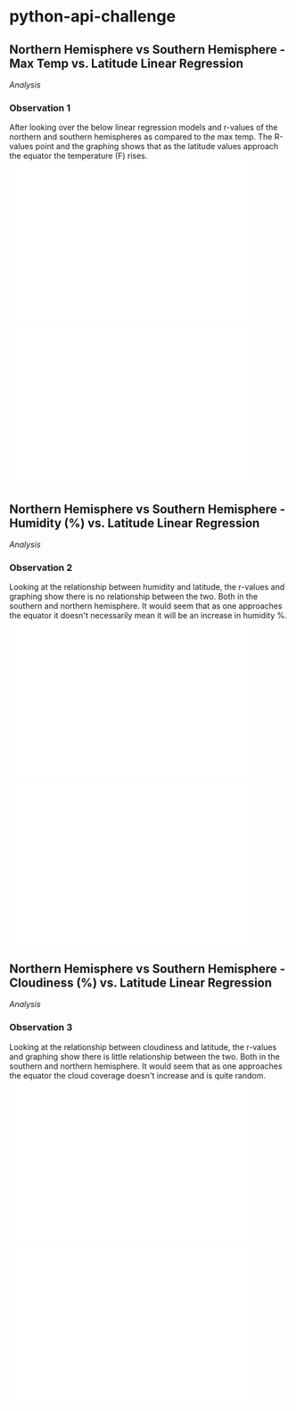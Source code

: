 # python-api-challenge

## Northern Hemisphere vs Southern Hemisphere - Max Temp vs. Latitude Linear Regression 
*Analysis*
### Observation 1
After looking over the below linear regression models and r-values of the northern and southern hemispheres as compared to the max temp. The R-values point and the graphing shows that as the latitude values approach the equator the temperature (F) rises.
![Northern Hemi](/../output_data/LReg_MaxTemp_NHemi.png)
![Southern Hemi](/../output_data/LReg_MaxTemp_SHemi.png)

## Northern Hemisphere vs Southern Hemisphere -  Humidity (%) vs. Latitude Linear Regression
*Analysis*
### Observation 2
Looking at the relationship between humidity and latitude, the r-values and graphing show there is no relationship between the two. Both in the southern and northern hemisphere. It would seem that as one approaches the equator it doesn't necessarily mean it will be an increase in humidity %.
![Northern Hemi](/../output_data/LReg_Humidity_NHemi.png)
![Southern Hemi](/../output_data/LReg_Humidity_SHemi.png)

## Northern Hemisphere vs Southern Hemisphere -  Cloudiness (%) vs. Latitude Linear Regression
*Analysis*
### Observation 3
Looking at the relationship between cloudiness and latitude, the r-values and graphing show there is little relationship between the two. Both in the southern and northern hemisphere. It would seem that as one approaches the equator the cloud coverage doesn't increase and is quite random.
![Northern Hemi](/../output_data/LReg_Cloudiness_NHemi.png)
![Southern Hemi](/../output_data/LReg_Cloudiness_SHemi.png)